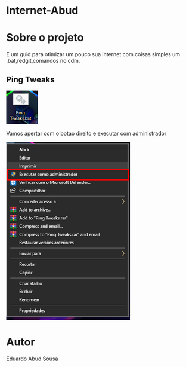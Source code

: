 # Internet-Abud

# Sobre o projeto
E um guid para otimizar um pouco sua internet com coisas simples um .bat,redgit,comandos no cdm.

## Ping Tweaks
![Ping Tweaks](https://github.com/esabud/Internet-Abud/blob/tesetg/assets/src/ping.png)

Vamos apertar com o botao direito e executar com administrador


![administrador](https://github.com/esabud/Internet-Abud/blob/tesetg/assets/src/vamos%20executar%20coo%20admnitrados.png)
# Autor

Eduardo Abud Sousa
